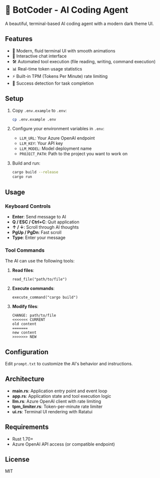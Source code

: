 # 🤖 BotCoder - AI Coding Agent

A beautiful, terminal-based AI coding agent with a modern dark theme UI.

## Features

- 🎨 Modern, fluid terminal UI with smooth animations
- 💬 Interactive chat interface
- 🛠️ Automated tool execution (file reading, writing, command execution)
- 📊 Real-time token usage statistics
- ⚡ Built-in TPM (Tokens Per Minute) rate limiting
- 🎯 Success detection for task completion

## Setup

1. Copy `.env.example` to `.env`:
   ```bash
   cp .env.example .env
   ```

2. Configure your environment variables in `.env`:
   - `LLM_URL`: Your Azure OpenAI endpoint
   - `LLM_KEY`: Your API key
   - `LLM_MODEL`: Model deployment name
   - `PROJECT_PATH`: Path to the project you want to work on

3. Build and run:
   ```bash
   cargo build --release
   cargo run
   ```

## Usage

### Keyboard Controls

- **Enter**: Send message to AI
- **Q / ESC / Ctrl+C**: Quit application
- **↑ / ↓**: Scroll through AI thoughts
- **PgUp / PgDn**: Fast scroll
- **Type**: Enter your message

### Tool Commands

The AI can use the following tools:

1. **Read files**:
   ```
   read_file("path/to/file")
   ```

2. **Execute commands**:
   ```
   execute_command("cargo build")
   ```

3. **Modify files**:
   ```
   CHANGE: path/to/file
   <<<<<<< CURRENT
   old content
   =======
   new content
   >>>>>>> NEW
   ```

## Configuration

Edit `prompt.txt` to customize the AI's behavior and instructions.

## Architecture

- **main.rs**: Application entry point and event loop
- **app.rs**: Application state and tool execution logic
- **llm.rs**: Azure OpenAI client with rate limiting
- **tpm_limiter.rs**: Token-per-minute rate limiter
- **ui.rs**: Terminal UI rendering with Ratatui

## Requirements

- Rust 1.70+
- Azure OpenAI API access (or compatible endpoint)

## License

MIT

